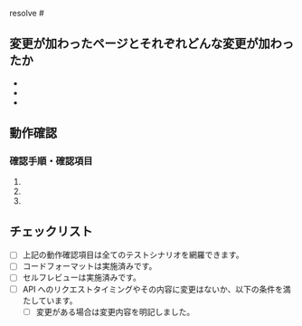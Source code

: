 <!-- Issueなどが立っている場合はここに番号を記入します。 -->

resolve #

## 変更が加わったページとそれぞれどんな変更が加わったか

* 
* 
* 

<!-- 表示やロジックの変更に漏れはありませんか？ -->
<!-- 具体的な加わったAPIのパスや変更の内容を列挙する -->

## 動作確認

### 確認手順・確認項目

1.
2.
3.

<!-- 全てのテストシナリオを網羅できるように、考えうる全てのパターンを明記してください -->
<!-- 確認するための手順が書かれているとより親切です -->
<!-- 「ここにある項目を確認できればエッジパターンも含めて完璧である」ようなリストになってますか？ -->
<!-- UIデザインの変更であれば、スクショ等で想定される見た目を掲載しましたか？ -->

## チェックリスト

<!-- 必ず、下記の要件を満たしていることを確認してチェックを入れてください -->

- [ ] 上記の動作確認項目は全てのテストシナリオを網羅できます。
- [ ] コードフォーマットは実施済みです。
- [ ] セルフレビューは実施済みです。
- [ ] API へのリクエストタイミングやその内容に変更はないか、以下の条件を満たしています。
  - [ ] 変更がある場合は変更内容を明記しました。

